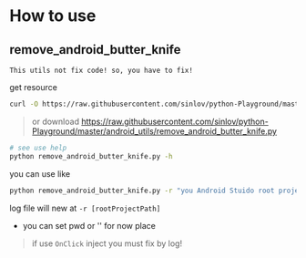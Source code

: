 # How to use


## remove_android_butter_knife

`This utils not fix code! so, you have to fix!`

get resource

```sh
curl -O https://raw.githubusercontent.com/sinlov/python-Playground/master/android_utils/remove_android_butter_knife.py
```

> or download https://raw.githubusercontent.com/sinlov/python-Playground/master/android_utils/remove_android_butter_knife.py

```sh
# see use help
python remove_android_butter_knife.py -h
```

you can use like

```sh
python remove_android_butter_knife.py -r "you Android Stuido root project"
```

log file will new at `-r [rootProjectPath]`

- you can set pwd or '' for now place

> if use `OnClick` inject you must fix by log!

